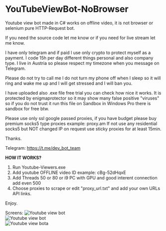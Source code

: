 # YouTubeViewBot-NoBrowser
Youtube view bot made in C# works on offline video, it is not browser or selenium pure HTTP-Request bot.

If you need the source code let me know or if you need for live stream let me know.

I have only telegram and if paid I use only crypto to protect myself as a payment.
I code 15h per day different things personal and also company type.
I live in Austria so please respect my timezone when you message on Telegram.

Please do not try to call me I do not turn my phone off when I sleep so it will ring and wake me up and I will get stressed and I will ban you.

I have uploaded also .exe file free trial you can check how nice it works.
It is protected by enigmaprotector so it may show many false positive "viruses" so if you do not trust it run this file on Sandbox in Windows Pro there is sandbox for free btw.

Please use only ssl google passed proxies, if you have budget please buy premium socks5 type proxies example: proxy.am
If not use any residential socks5 but NOT changed IP on request use sticky proxies for at least 15min.

Thanks.

Telegram: https://t.me/dev_bot_team



<b>HOW IT WORKS?</b>
1. Run Youtube-Viewers.exe
2. Add youtube OFFLINE video ID example: cBg-52dHqxE
3. Add Threads 50 or 80 or i9 PC with GPU and good interent connection add even 500
4. Choose proxies to scrape or edit "proxy_url.txt" and add your own URLs API links.

Enjoy.

Screens:
<img src="https://github.com/dev-bot-team/YouTubeViewBot-NoBrowser/blob/main/yt01.png" alt="Youtube view bot"><br>
<img src="https://github.com/dev-bot-team/YouTubeViewBot-NoBrowser/blob/main/yt02.png" alt="Youtube view bot"><br>
<img src="https://github.com/dev-bot-team/YouTubeViewBot-NoBrowser/blob/main/yt03.png" alt="Youtube view bota">
